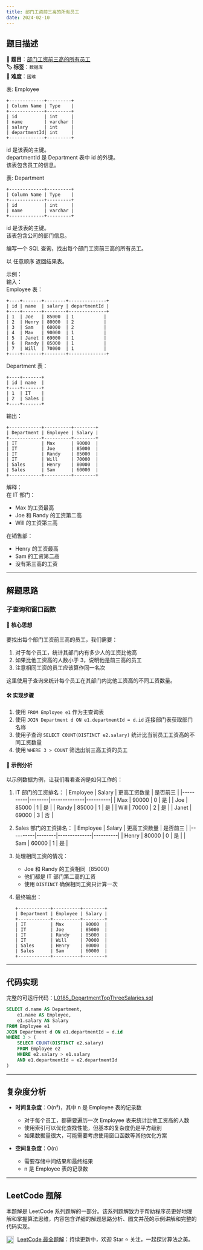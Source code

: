 ```yaml
---
title: 部门工资前三高的所有员工
date: 2024-02-10
---
```


## 题目描述

**🔗 题目**：[部门工资前三高的所有员工](https://leetcode.cn/problems/department-top-three-salaries/)  
**🏷️ 标签**：`数据库`  
**🔴 难度**：`困难`  

表: Employee
```
+-------------+---------+
| Column Name | Type    |
+-------------+---------+
| id          | int     |
| name        | varchar |
| salary      | int     |
| departmentId| int     |
+-------------+---------+
```
id 是该表的主键。  
departmentId 是 Department 表中 id 的外键。  
该表包含员工的信息。  

表: Department
```
+-------------+---------+
| Column Name | Type    |
+-------------+---------+
| id          | int     |
| name        | varchar |
+-------------+---------+
```
id 是该表的主键。  
该表包含公司的部门信息。  

编写一个 SQL 查询，找出每个部门工资前三高的所有员工。  

以 任意顺序 返回结果表。  

示例：  
输入：  
Employee 表：
```
+----+-------+--------+--------------+
| id | name  | salary | departmentId |
+----+-------+--------+--------------+
| 1  | Joe   | 85000  | 1           |
| 2  | Henry | 80000  | 2           |
| 3  | Sam   | 60000  | 2           |
| 4  | Max   | 90000  | 1           |
| 5  | Janet | 69000  | 1           |
| 6  | Randy | 85000  | 1           |
| 7  | Will  | 70000  | 1           |
+----+-------+--------+--------------+
```
Department 表：
```
+----+-------+
| id | name  |
+----+-------+
| 1  | IT    |
| 2  | Sales |
+----+-------+
```
输出：
```
+------------+----------+--------+
| Department | Employee | Salary |
+------------+----------+--------+
| IT         | Max      | 90000  |
| IT         | Joe      | 85000  |
| IT         | Randy    | 85000  |
| IT         | Will     | 70000  |
| Sales      | Henry    | 80000  |
| Sales      | Sam      | 60000  |
+------------+----------+--------+
```
解释：  
在 IT 部门：  
- Max 的工资最高  
- Joe 和 Randy 的工资第二高  
- Will 的工资第三高  

在销售部：  
- Henry 的工资最高  
- Sam 的工资第二高  
- 没有第三高的工资  

---

## 解题思路

### 子查询和窗口函数

#### 📝 核心思想
要找出每个部门工资前三高的员工，我们需要：
1. 对于每个员工，统计其部门内有多少人的工资比他高
2. 如果比他工资高的人数小于 3，说明他是前三高的员工
3. 注意相同工资的员工应该算作同一名次

这里使用子查询来统计每个员工在其部门内比他工资高的不同工资数量。

#### 🛠️ 实现步骤
1. 使用 `FROM Employee e1` 作为主查询表
2. 使用 `JOIN Department d ON e1.departmentId = d.id` 连接部门表获取部门名称
3. 使用子查询 `SELECT COUNT(DISTINCT e2.salary)` 统计比当前员工工资高的不同工资数量
4. 使用 `WHERE 3 > COUNT` 筛选出前三高工资的员工

#### 🧩 示例分析
以示例数据为例，让我们看看查询是如何工作的：

1. IT 部门的工资排名：
   | Employee | Salary | 更高工资数量 | 是否前三 |
   |----------|--------|--------------|----------|
   | Max      | 90000  | 0            | 是       |
   | Joe      | 85000  | 1            | 是       |
   | Randy    | 85000  | 1            | 是       |
   | Will     | 70000  | 2            | 是       |
   | Janet    | 69000  | 3            | 否       |

2. Sales 部门的工资排名：
   | Employee | Salary | 更高工资数量 | 是否前三 |
   |----------|--------|--------------|----------|
   | Henry    | 80000  | 0            | 是       |
   | Sam      | 60000  | 1            | 是       |

3. 处理相同工资的情况：
   - Joe 和 Randy 的工资相同（85000）
   - 他们都是 IT 部门第二高的工资
   - 使用 `DISTINCT` 确保相同工资只计算一次

4. 最终输出：
   ```
   +------------+----------+--------+
   | Department | Employee | Salary |
   +------------+----------+--------+
   | IT         | Max      | 90000  |
   | IT         | Joe      | 85000  |
   | IT         | Randy    | 85000  |
   | IT         | Will     | 70000  |
   | Sales      | Henry    | 80000  |
   | Sales      | Sam      | 60000  |
   +------------+----------+--------+
   ```

---

## 代码实现

完整的可运行代码：[L0185_DepartmentTopThreeSalaries.sql](../src/main/sql/L0185_DepartmentTopThreeSalaries.sql)

```sql
SELECT d.name AS Department,
    e1.name AS Employee,
    e1.salary AS Salary
FROM Employee e1
JOIN Department d ON e1.departmentId = d.id
WHERE 3 > (
    SELECT COUNT(DISTINCT e2.salary)
    FROM Employee e2
    WHERE e2.salary > e1.salary
    AND e1.departmentId = e2.departmentId
)
```

---

## 复杂度分析

- **时间复杂度**：O(n²)，其中 n 是 Employee 表的记录数
  - 对于每个员工，都需要遍历一次 Employee 表来统计比他工资高的人数
  - 使用索引可以优化查找性能，但基本的复杂度仍是平方级别
  - 如果数据量很大，可能需要考虑使用窗口函数等其他优化方案

- **空间复杂度**：O(n)
  - 需要存储中间结果和最终结果
  - n 是 Employee 表的记录数

---

## LeetCode 题解

本题解是 LeetCode 系列题解的一部分。该系列题解致力于帮助程序员更好地理解和掌握算法思维，内容包含详细的解题思路分析、图文并茂的示例讲解和完整的代码实现。

<img src="https://github.githubassets.com/images/modules/logos_page/GitHub-Mark.png" alt="GitHub" width="20" style="vertical-align: middle; margin-right: 5px"> [LeetCode 最全题解](https://github.com/LjyYano/LeetCode)：持续更新中，欢迎 Star ⭐️ 关注，一起探讨算法之美。 